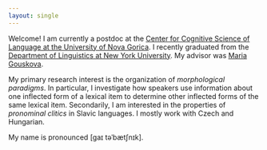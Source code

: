 ```yaml
---
layout: single
---
```


Welcome! I am currently a postdoc at the [Center for Cognitive Science of Language at the University of Nova Gorica](https://www.ung.si/en/research/center-for-cognitive-science-of-language/). I recently graduated from the [Department of Linguistics at New York University](https://as.nyu.edu/content/nyu-as/as/departments/linguistics/homepage.html). My advisor was [Maria Gouskova](http://gouskova.com/).

My primary research interest is the organization of _morphological paradigms_. In particular, I investigate how speakers use information about one inflected form of a lexical item to determine other inflected forms of the same lexical item. Secondarily, I am interested in the properties of _pronominal clitics_ in Slavic languages. I mostly work with Czech and Hungarian.

My name is pronounced [gaɪ təˈbætʃnɪk].